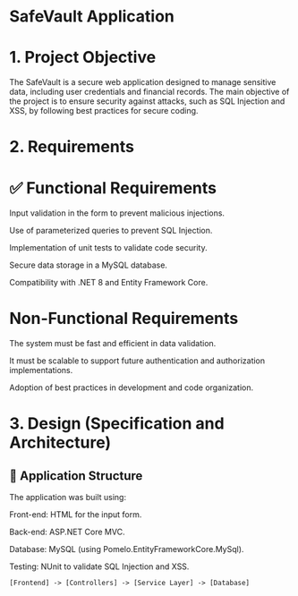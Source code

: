 ﻿# SafeVault Application

# 1. Project Objective

The SafeVault is a secure web application designed to manage sensitive data, including user credentials and financial records. The main objective of the project is to ensure security against attacks, such as SQL Injection and XSS, by following best practices for secure coding.

# 2. Requirements

# ✅ Functional Requirements

Input validation in the form to prevent malicious injections.

Use of parameterized queries to prevent SQL Injection.

Implementation of unit tests to validate code security.

Secure data storage in a MySQL database.

Compatibility with .NET 8 and Entity Framework Core.

# Non-Functional Requirements

The system must be fast and efficient in data validation.

It must be scalable to support future authentication and authorization implementations.

Adoption of best practices in development and code organization.

# 3. Design (Specification and Architecture)

## 📌 Application Structure

The application was built using:

Front-end: HTML for the input form.

Back-end: ASP.NET Core MVC.

Database: MySQL (using Pomelo.EntityFrameworkCore.MySql).

Testing: NUnit to validate SQL Injection and XSS.

```plaintext
[Frontend] -> [Controllers] -> [Service Layer] -> [Database]
```